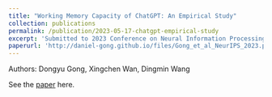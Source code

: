 ```yaml
---
title: "Working Memory Capacity of ChatGPT: An Empirical Study"
collection: publications
permalink: /publication/2023-05-17-chatgpt-empirical-study
excerpt: 'Submitted to 2023 Conference on Neural Information Processing Systems (NeurIPS)'
paperurl: 'http://daniel-gong.github.io/files/Gong_et_al_NeurIPS_2023.pdf'
---
```

Authors: Dongyu Gong, Xingchen Wan, Dingmin Wang

See the [paper](http://daniel-gong.github.io/files/Gong_et_al_NeurIPS_2023.pdf) here.

